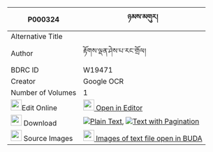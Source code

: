 |P000324|ཉམས་མགུར། 
| --- | --- 
|Alternative Title |
|Author| རྟོགས་ལྡན་ཤེས་པ་རང་གྲོལ།
|BDRC ID | W19471
|Creator | Google OCR
|Number of Volumes| 1
|<img width="25" src="https://img.icons8.com/color/25/000000/edit-property.png">Edit Online| [<img width="25" src="https://avatars.githubusercontent.com/u/45091458?s=200&v=4"> Open in Editor](http://editor.openpecha.org/P000324)
|<img width="25" src="https://img.icons8.com/fluent/48/000000/download-2.png"/>  Download | [![](https://img.icons8.com/color/20/000000/txt.png)Plain Text](https://github.com/Openpecha/P000324/releases/download/v1/nyamgur_plain_P000324.zip), [![](https://img.icons8.com/color/20/000000/txt.png)Text with Pagination](https://github.com/Openpecha/P000324/releases/download/v1/nyamgur_pages_P000324.zip)
|<img width="25" src="https://img.icons8.com/plasticine/100/000000/pictures-folder.png"/>  Source Images | [<img width="25" src="https://library.bdrc.io/icons/BUDA-small.svg"> Images of text file open in BUDA](https://library.bdrc.io/show/bdr:W19471)
